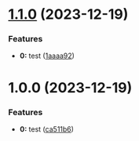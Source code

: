 # [1.1.0](https://github.com/necodeus/shop-next/compare/v1.0.0...v1.1.0) (2023-12-19)


### Features

* **0:** test ([1aaaa92](https://github.com/necodeus/shop-next/commit/1aaaa92ce23b39d84d648284f81cea80ed58f96a))

# 1.0.0 (2023-12-19)


### Features

* **0:** test ([ca511b6](https://github.com/necodeus/shop-next/commit/ca511b6c15e8195ed5e7f3d99fc5a0fc71f97c16))

